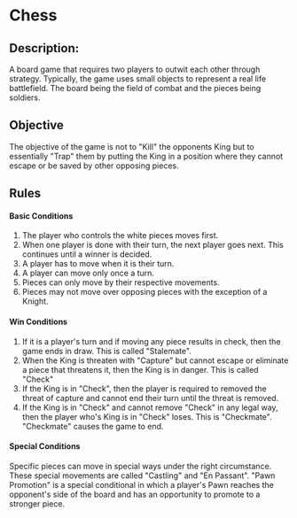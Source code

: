 # Chess
## Description:
A board game that requires two players to outwit each other through strategy. 
Typically, the game uses small objects to represent a real life battlefield.
The board being the field of combat and the pieces being soldiers.

## Objective
The objective of the game is not to "Kill" the opponents King but to essentially "Trap" them by
putting the King in a position where they cannot escape or be saved by other opposing pieces.

## Rules
#### Basic Conditions
1. The player who controls the white pieces moves first.
2. When one player is done with their turn, the next player goes next. This continues until a winner is decided.
3. A player has to move when it is their turn.
4. A player can move only once a turn.
5. Pieces can only move by their respective movements.
6. Pieces may not move over opposing pieces with the exception of a Knight.

#### Win Conditions
1. If it is a player's turn and if moving any piece results in check, then the game ends in draw. This is called "Stalemate".
2. When the King is threaten with "Capture" but cannot escape or eliminate a piece that threatens it, then the King is in danger.
This is called "Check"
3. If the King is in "Check", then the player is required to removed the threat of capture and cannot end 
their turn until the threat is removed.
4. If the King is in "Check" and cannot remove "Check" in any legal way, then the player who's King is in "Check" loses.
This is "Checkmate". "Checkmate" causes the game to end.

#### Special Conditions
Specific pieces can move in special ways under the right circumstance. These special movements are called "Castling" and "En Passant".
"Pawn Promotion" is a special conditional in which a player's Pawn reaches the opponent's 
side of the board and has an opportunity to promote to a stronger piece.
